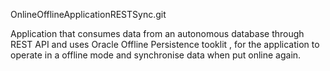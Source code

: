 OnlineOfflineApplicationRESTSync.git

Application that consumes data from an autonomous database through REST API and uses Oracle Offline Persistence tooklit , for the application to operate in a offline mode and synchronise data when put online again. 